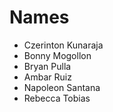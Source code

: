 # Names

* Czerinton Kunaraja
* Bonny Mogollon
* Bryan Pulla
* Ambar Ruiz 
* Napoleon Santana
* Rebecca Tobias

